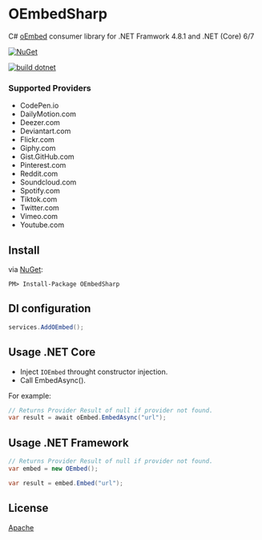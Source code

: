 # OEmbedSharp

C# [oEmbed](https://oembed.com) consumer library for .NET Framwork 4.8.1 and .NET (Core) 6/7

[![NuGet](https://img.shields.io/nuget/v/OEmbedSharp.svg)](https://nuget.org/packages/OEmbedSharp)

[![build dotnet](https://github.com/w8tcha/OEmbedSharp/actions/workflows/build.yml/badge.svg)](https://github.com/w8tcha/OEmbedSharp/actions/workflows/build.yml)

### Supported Providers
* CodePen.io
* DailyMotion.com
* Deezer.com
* Deviantart.com
* Flickr.com
* Giphy.com
* Gist.GitHub.com
* Pinterest.com
* Reddit.com
* Soundcloud.com
* Spotify.com
* Tiktok.com
* Twitter.com
* Vimeo.com
* Youtube.com

## Install
via [NuGet](https://www.nuget.org/packages/OEmbedSharp):
```
PM> Install-Package OEmbedSharp
```

## DI configuration

```C#
services.AddOEmbed();
```

## Usage .NET Core

* Inject `IOEmbed` throught constructor injection.
* Call EmbedAsync().

For example:
```C#
// Returns Provider Result of null if provider not found.
var result = await oEmbed.EmbedAsync("url");
```

## Usage .NET Framework

```C#
// Returns Provider Result of null if provider not found.
var embed = new OEmbed();

var result = embed.Embed("url");
```

## License
[Apache](LICENSE)